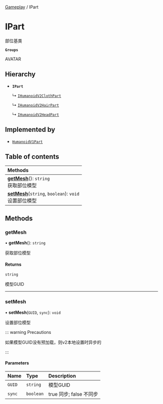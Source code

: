 [Gameplay](../modules/Gameplay.Gameplay.md) / IPart

# IPart <Badge type="tip" text="Interface" /> <Score text="IPart" />

部位基类

**`Groups`**

AVATAR

## Hierarchy

- **`IPart`**

  ↳ [`IHumanoidV2ClothPart`](Gameplay.IHumanoidV2ClothPart.md)

  ↳ [`IHumanoidV2HairPart`](Gameplay.IHumanoidV2HairPart.md)

  ↳ [`IHumanoidV2HeadPart`](Gameplay.IHumanoidV2HeadPart.md)

## Implemented by

- [`HumanoidV1Part`](../classes/Gameplay.HumanoidV1Part.md)

## Table of contents

| Methods |
| :-----|
| **[getMesh](Gameplay.IPart.md#getmesh)**(): `string` <br> 获取部位模型|
| **[setMesh](Gameplay.IPart.md#setmesh)**(`string`, `boolean`): `void` <br> 设置部位模型|

## Methods

### getMesh <Score text="getMesh" /> 

• **getMesh**(): `string` <Badge type="tip" text="other" />

获取部位模型


#### Returns

`string`

模型GUID

___

### setMesh <Score text="setMesh" /> 

• **setMesh**(`GUID`, `sync`): `void` <Badge type="tip" text="other" />

设置部位模型

::: warning Precautions

如果模型GUID没有预加载，则v2本地设置时异步的

:::


#### Parameters

| Name | Type | Description |
| :------ | :------ | :------ |
| `GUID` | `string` | 模型GUID |
| `sync` | `boolean` | true 同步; false 不同步 |

